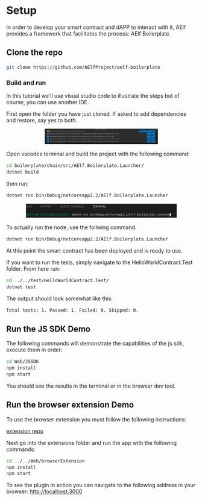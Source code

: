 # Setup

In order to develop your smart contract and dAPP to interact with it, AElf provides a framework that facilitates the process: AElf Boilerplate.

## Clone the repo

```bash
git clone https://github.com/AElfProject/aelf-boilerplate
```

### Build and run

In this tutorial we'll use visual studio code to illustrate the steps but of course, you can use another IDE.

First open the folder you have just cloned. If asked to add dependencies and restore, say yes to both.

<p align="center">
  <img src="dep-yes.png" width="300">
</p>

Open vscodes terminal and build the project with the following command:

```bash
cd boilerplate/chain/src/AElf.Boilerplate.Launcher/
dotnet build
```

then run:

```bash
dotnet run bin/Debug/netcoreapp2.2/AElf.Boilerplate.Launcher
```

<p align="center">
  <img src="term.png" width="400">
</p>

To actually run the node, use the follwing command.

```bash
dotnet run bin/Debug/netcoreapp2.2/AElf.Boilerplate.Launcher
```

At this point the smart contract has been deployed and is ready to use.

If you want to run the tests, simply navigate to the HelloWorldContract.Test folder. From here run:

```bash
cd ../../test/HelloWorldContract.Test/
dotnet test
```
The output should look somewhat like this:
```bash 
Total tests: 1. Passed: 1. Failed: 0. Skipped: 0.
```

## Run the JS SDK Demo

The following commands will demonstrate the capabilities of the js sdk, execute them in order:

```bash
cd Web/JSSDK
npm install
npm start
```

You should see the results in the terminal or in the browser dev tool.

## Run the browser extension Demo

To use the browser extension you must follow the following instructions:

[extension repo](https://github.com/hzz780/aelf-web-extension)

Next go into the extensions folder and run the app with the following commands:

```bash
cd ../../Web/browserExtension
npm install
npm start
```

To see the plugin in action you can navigate to the following address in your browser: [http://localhost:3000](http://localhost:3000)